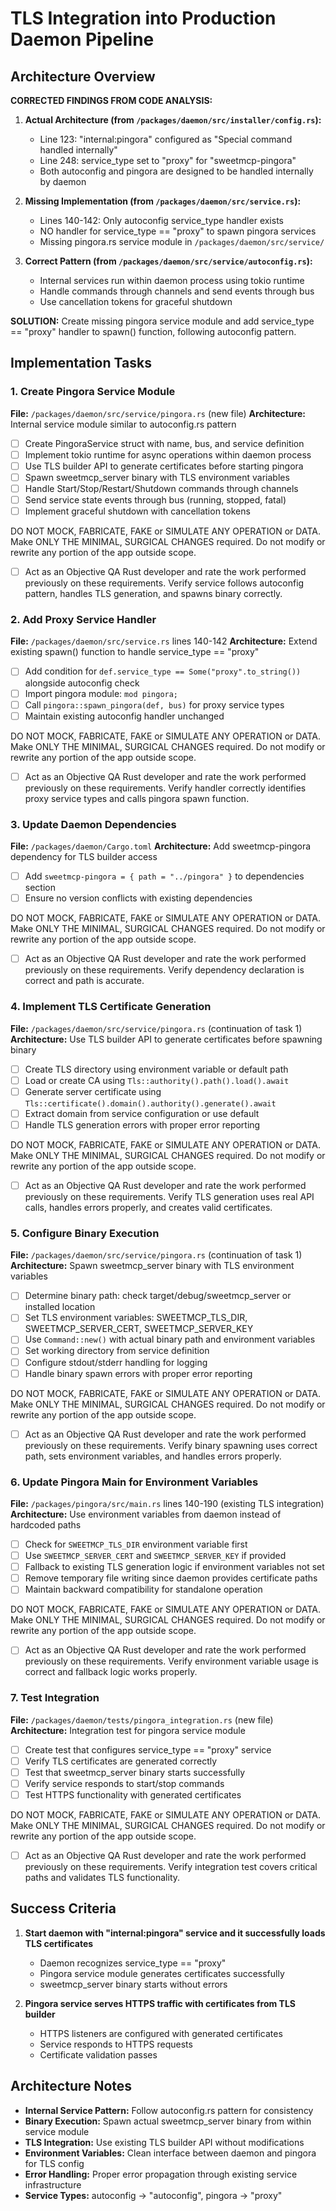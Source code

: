 # TLS Integration into Production Daemon Pipeline

## Architecture Overview

**CORRECTED FINDINGS FROM CODE ANALYSIS:**

1. **Actual Architecture (from `/packages/daemon/src/installer/config.rs`):**
   - Line 123: "internal:pingora" configured as "Special command handled internally"
   - Line 248: service_type set to "proxy" for "sweetmcp-pingora"
   - Both autoconfig and pingora are designed to be handled internally by daemon

2. **Missing Implementation (from `/packages/daemon/src/service.rs`):**
   - Lines 140-142: Only autoconfig service_type handler exists
   - NO handler for service_type == "proxy" to spawn pingora services
   - Missing pingora.rs service module in `/packages/daemon/src/service/`

3. **Correct Pattern (from `/packages/daemon/src/service/autoconfig.rs`):**
   - Internal services run within daemon process using tokio runtime
   - Handle commands through channels and send events through bus
   - Use cancellation tokens for graceful shutdown

**SOLUTION:** Create missing pingora service module and add service_type == "proxy" handler to spawn() function, following autoconfig pattern.

## Implementation Tasks

### 1. Create Pingora Service Module
**File:** `/packages/daemon/src/service/pingora.rs` (new file)
**Architecture:** Internal service module similar to autoconfig.rs pattern
- [ ] Create PingoraService struct with name, bus, and service definition
- [ ] Implement tokio runtime for async operations within daemon process
- [ ] Use TLS builder API to generate certificates before starting pingora
- [ ] Spawn sweetmcp_server binary with TLS environment variables
- [ ] Handle Start/Stop/Restart/Shutdown commands through channels
- [ ] Send service state events through bus (running, stopped, fatal)
- [ ] Implement graceful shutdown with cancellation tokens

DO NOT MOCK, FABRICATE, FAKE or SIMULATE ANY OPERATION or DATA. Make ONLY THE MINIMAL, SURGICAL CHANGES required. Do not modify or rewrite any portion of the app outside scope.

- [ ] Act as an Objective QA Rust developer and rate the work performed previously on these requirements. Verify service follows autoconfig pattern, handles TLS generation, and spawns binary correctly.

### 2. Add Proxy Service Handler
**File:** `/packages/daemon/src/service.rs` lines 140-142
**Architecture:** Extend existing spawn() function to handle service_type == "proxy"
- [ ] Add condition for `def.service_type == Some("proxy".to_string())` alongside autoconfig check
- [ ] Import pingora module: `mod pingora;`
- [ ] Call `pingora::spawn_pingora(def, bus)` for proxy service types
- [ ] Maintain existing autoconfig handler unchanged

DO NOT MOCK, FABRICATE, FAKE or SIMULATE ANY OPERATION or DATA. Make ONLY THE MINIMAL, SURGICAL CHANGES required. Do not modify or rewrite any portion of the app outside scope.

- [ ] Act as an Objective QA Rust developer and rate the work performed previously on these requirements. Verify handler correctly identifies proxy service types and calls pingora spawn function.

### 3. Update Daemon Dependencies
**File:** `/packages/daemon/Cargo.toml`
**Architecture:** Add sweetmcp-pingora dependency for TLS builder access
- [ ] Add `sweetmcp-pingora = { path = "../pingora" }` to dependencies section
- [ ] Ensure no version conflicts with existing dependencies

DO NOT MOCK, FABRICATE, FAKE or SIMULATE ANY OPERATION or DATA. Make ONLY THE MINIMAL, SURGICAL CHANGES required. Do not modify or rewrite any portion of the app outside scope.

- [ ] Act as an Objective QA Rust developer and rate the work performed previously on these requirements. Verify dependency declaration is correct and path is accurate.

### 4. Implement TLS Certificate Generation
**File:** `/packages/daemon/src/service/pingora.rs` (continuation of task 1)
**Architecture:** Use TLS builder API to generate certificates before spawning binary
- [ ] Create TLS directory using environment variable or default path
- [ ] Load or create CA using `Tls::authority().path().load().await`
- [ ] Generate server certificate using `Tls::certificate().domain().authority().generate().await`
- [ ] Extract domain from service configuration or use default
- [ ] Handle TLS generation errors with proper error reporting

DO NOT MOCK, FABRICATE, FAKE or SIMULATE ANY OPERATION or DATA. Make ONLY THE MINIMAL, SURGICAL CHANGES required. Do not modify or rewrite any portion of the app outside scope.

- [ ] Act as an Objective QA Rust developer and rate the work performed previously on these requirements. Verify TLS generation uses real API calls, handles errors properly, and creates valid certificates.

### 5. Configure Binary Execution
**File:** `/packages/daemon/src/service/pingora.rs` (continuation of task 1)
**Architecture:** Spawn sweetmcp_server binary with TLS environment variables
- [ ] Determine binary path: check target/debug/sweetmcp_server or installed location
- [ ] Set TLS environment variables: SWEETMCP_TLS_DIR, SWEETMCP_SERVER_CERT, SWEETMCP_SERVER_KEY
- [ ] Use `Command::new()` with actual binary path and environment variables
- [ ] Set working directory from service definition
- [ ] Configure stdout/stderr handling for logging
- [ ] Handle binary spawn errors with proper error reporting

DO NOT MOCK, FABRICATE, FAKE or SIMULATE ANY OPERATION or DATA. Make ONLY THE MINIMAL, SURGICAL CHANGES required. Do not modify or rewrite any portion of the app outside scope.

- [ ] Act as an Objective QA Rust developer and rate the work performed previously on these requirements. Verify binary spawning uses correct path, sets environment variables, and handles errors properly.

### 6. Update Pingora Main for Environment Variables
**File:** `/packages/pingora/src/main.rs` lines 140-190 (existing TLS integration)
**Architecture:** Use environment variables from daemon instead of hardcoded paths
- [ ] Check for `SWEETMCP_TLS_DIR` environment variable first
- [ ] Use `SWEETMCP_SERVER_CERT` and `SWEETMCP_SERVER_KEY` if provided
- [ ] Fallback to existing TLS generation logic if environment variables not set
- [ ] Remove temporary file writing since daemon provides certificate paths
- [ ] Maintain backward compatibility for standalone operation

DO NOT MOCK, FABRICATE, FAKE or SIMULATE ANY OPERATION or DATA. Make ONLY THE MINIMAL, SURGICAL CHANGES required. Do not modify or rewrite any portion of the app outside scope.

- [ ] Act as an Objective QA Rust developer and rate the work performed previously on these requirements. Verify environment variable usage is correct and fallback logic works properly.

### 7. Test Integration
**File:** `/packages/daemon/tests/pingora_integration.rs` (new file)
**Architecture:** Integration test for pingora service module
- [ ] Create test that configures service_type == "proxy" service
- [ ] Verify TLS certificates are generated correctly
- [ ] Test that sweetmcp_server binary starts successfully
- [ ] Verify service responds to start/stop commands
- [ ] Test HTTPS functionality with generated certificates

DO NOT MOCK, FABRICATE, FAKE or SIMULATE ANY OPERATION or DATA. Make ONLY THE MINIMAL, SURGICAL CHANGES required. Do not modify or rewrite any portion of the app outside scope.

- [ ] Act as an Objective QA Rust developer and rate the work performed previously on these requirements. Verify integration test covers critical paths and validates TLS functionality.

## Success Criteria

1. **Start daemon with "internal:pingora" service and it successfully loads TLS certificates**
   - Daemon recognizes service_type == "proxy"
   - Pingora service module generates certificates successfully
   - sweetmcp_server binary starts without errors

2. **Pingora service serves HTTPS traffic with certificates from TLS builder**
   - HTTPS listeners are configured with generated certificates
   - Service responds to HTTPS requests
   - Certificate validation passes

## Architecture Notes

- **Internal Service Pattern:** Follow autoconfig.rs pattern for consistency
- **Binary Execution:** Spawn actual sweetmcp_server binary from within service module
- **TLS Integration:** Use existing TLS builder API without modifications
- **Environment Variables:** Clean interface between daemon and pingora for TLS config
- **Error Handling:** Proper error propagation through existing service infrastructure
- **Service Types:** autoconfig → "autoconfig", pingora → "proxy"